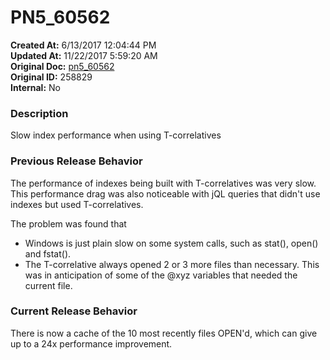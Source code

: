 # PN5_60562

**Created At:** 6/13/2017 12:04:44 PM  
**Updated At:** 11/22/2017 5:59:20 AM  
**Original Doc:** [pn5_60562](https://docs.jbase.com/36526-5-6-2-release-notes/pn5_60562)  
**Original ID:** 258829  
**Internal:** No  


### Description

Slow index performance when using T-correlatives



### Previous Release Behavior

The performance of indexes being built with T-correlatives was very slow. This performance drag was also noticeable with jQL queries that didn't use indexes but used T-correlatives.

The problem was found that

- Windows is just plain slow on some system calls, such as stat(), open() and fstat().
- The T-correlative always opened 2 or 3 more files than necessary. This was in anticipation of some of the @xyz variables that needed the current file.




### Current Release Behavior

There is now a cache of the 10 most recently files OPEN'd, which can give up to a 24x performance improvement.
